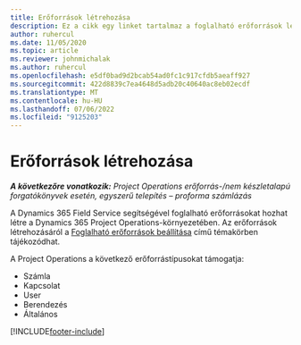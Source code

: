 ```yaml
---
title: Erőforrások létrehozása
description: Ez a cikk egy linket tartalmaz a foglalható erőforrások létrehozásával kapcsolatos információkhoz.
author: ruhercul
ms.date: 11/05/2020
ms.topic: article
ms.reviewer: johnmichalak
ms.author: ruhercul
ms.openlocfilehash: e5df0bad9d2bcab54ad0fc1c917cfdb5aeaff927
ms.sourcegitcommit: 422d8839c7ea4648d5adb20c40640ac8eb02ecdf
ms.translationtype: MT
ms.contentlocale: hu-HU
ms.lasthandoff: 07/06/2022
ms.locfileid: "9125203"
---
```

# <a name="create-resources"></a>Erőforrások létrehozása

_**A következőre vonatkozik:** Project Operations erőforrás-/nem készletalapú forgatókönyvek esetén, egyszerű telepítés – proforma számlázás_

A Dynamics 365 Field Service segítségével foglalható erőforrásokat hozhat létre a Dynamics 365 Project Operations-környezetében. Az erőforrások létrehozásáról a [Foglalható erőforrások beállítása](/dynamics365/field-service/set-up-bookable-resources) című témakörben tájékozódhat.

A Project Operations a következő erőforrástípusokat támogatja:
- Számla
- Kapcsolat
- User
- Berendezés
- Általános


[!INCLUDE[footer-include](../includes/footer-banner.md)]
